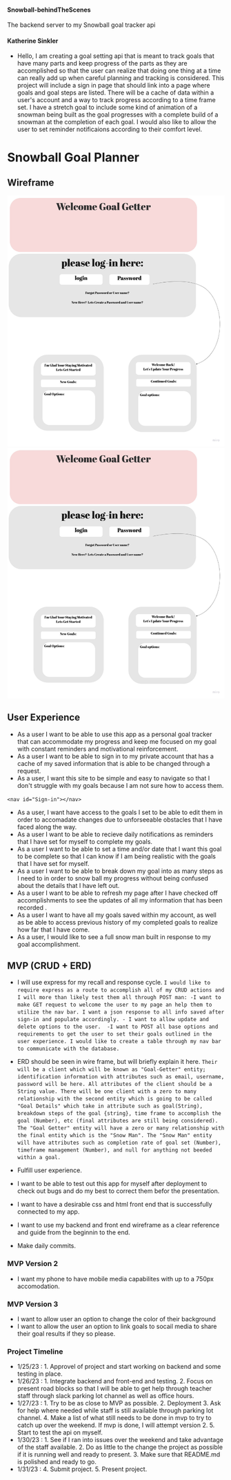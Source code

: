 #### Snowball-behindTheScenes
The backend server to my Snowball goal tracker api 

#### Katherine Sinkler
* Hello, I am creating a goal setting api that is meant to track goals that have many parts and keep progress of the parts as they are accomplished so that the user can realize that doing one thing at a time can really add up when careful planning and tracking is considered.  This project will include a sign in page that should link into a page where goals and goal steps are listed. There will be a cache of data within a user's account and a way to track progress according to a time frame set. I have a stretch goal to include some kind of animation of a snowman being built as the goal progresses with a complete build of a snowman at the completion of each goal. 
I would also like to allow the user to set reminder notificaions according to their comfort level.

# Snowball Goal Planner

## Wireframe
![Alt text](images/Snow%20Man%20wireframe.jpg)
![Alt text](images/Snow%20Man%20wireframe.jpg)


## User Experience

* As a user I want to be able to use this app as a personal goal tracker that can accommodate my progress and keep me focused on my goal with constant reminders and motivational reinforcement.
* As a user I want to be able to sign in to my private account that has a cache of my saved information that is able to be changed through a request.
* As a user, I want this site to be simple and easy to navigate so that I don't struggle with my goals because I am not sure how to access them.

```<nav id="Sign-in"></nav>```


* As a user, I want have access to the goals I set to be able to edit them in order to accomadate changes due to unforseeable obstacles that I have faced along the way. 
* As a user I want to be able to recieve daily notifications as reminders that I have set for myself to complete my goals.
* As a user I want to be able to set a time and/or date that I want this goal to be complete so that I can know if I am being realistic with the goals that I have set for myself.
* As a user I want to be able to break down my goal into as many steps as I need to in order to snow ball my progress without being confused about the details that I have left out.
* As a user I want to be able to refresh my page after I have checked off accomplishments to see the  updates of all my information that has been recorded .
* As a user I want to have all my goals saved within my account, as well as be able to access previous history of my completed goals to realize how far that I have come.
* As a user, I would like to see a full snow man built in response to my goal accomplishment.

## MVP (CRUD + ERD)
* I will use express for my recall and response cycle.
        ``` I would like to require express as a route to accomplish all of my CRUD actions and I will more than likely test them all through POST man:
            -I want to make GET request to welcome the user to my page an help them to utilize the nav bar. I want a json response to all info saved after sign-in and populate accordingly.
            - I want to allow update and delete options to the user. 
            -I want to POST all base options and requirements to get the user to set their goals outlined in the user experience. I would like to create a table through my nav bar to communicate with the database. ```


* ERD should be seen in wire frame, but will briefly explain it here. 
        ``` Their will be a client which will be known as "Goal-Getter" entity; identification information with attributes such as email, username, password will be here. All attributes of the client should be a String value. There will be one client with a zero to many relationship with the second entity which is going to be called "Goal Details" which take in attribute such as goal(String), breakdown steps of the goal {string}, time frame to accomplish the goal (Number), etc (final attributes are still being considered). The "Goal Getter" entity will have a zero or many relationship with the final entity which is the "Snow Man".
        The "Snow Man" entity will have attributes such as completion rate of goal set (Number), timeframe management (Number), and null for anything not beeded within a goal. ```  

* Fulfill user experience.
* I want to be able to test out this app for myself after deployment to check out bugs and do my best to correct them befor the presentation. 
* I want to have a desirable css and html front end that is successfully connected to my app.
* I want to use my backend and front end wireframe as a clear reference and guide from the beginnin to the end.
* Make daily commits.


### MVP Version 2
* I want my phone to have mobile media capabilites with up to a 750px accomodation.

### MVP Version 3
* I want to allow user an option to change the color of their background
* I want to allow the user an option to link goals to socail media to share their goal results if they so please.

### Project Timeline
 * 1/25/23 : 
        1. Approvel of project and start working on backend and some testing in place.
 * 1/26/23 : 
        1. Integrate backend and front-end and testing.
        2. Focus on present road blocks so that I will be able to get help through teacher staff through slack parking lot channel as well as office hours. 
 * 1/27/23 :
        1. Try to be as close to MVP as possible.
        2. Deployment
        3. Ask for help where needed while staff is still available through parking lot channel.
        4. Make a list of what still needs to be done in mvp to try to catch up over the weekend. If mvp is done, I will attempt version 2.
        5. Start to test the api on myself.
 * 1/30/23 :
        1. See if I ran into issues over the weekend and take advantage of the staff available.
        2. Do as little to the change the project as possible if it is running well and ready to present.
        3. Make sure that README.md is polished and ready to go. 
 * 1/31/23 :
        4. Submit project.
        5. Present project.